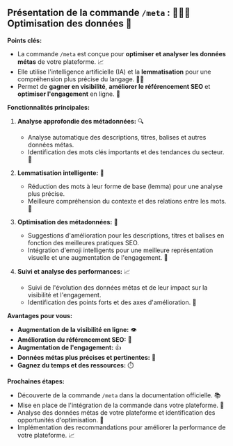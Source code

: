 ##  Présentation de la commande `/meta` :  🧑‍💻🤖 Optimisation des données 🧠

**Points clés:**

* La commande `/meta` est conçue pour **optimiser et analyser les données métas** de votre plateforme. 📈
* Elle utilise l'intelligence artificielle (IA) et la **lemmatisation** pour une compréhension plus précise du langage. 🕵️‍♀️
*  Permet de **gagner en visibilité**,  **améliorer le référencement SEO** et **optimiser l'engagement** en ligne. 🚀

**Fonctionnalités principales:** 

1. **Analyse approfondie des métadonnées:** 🔍
    * Analyse automatique des descriptions, titres, balises et autres données métas. 
    * Identification des mots clés importants et des tendances du secteur. 🔑

2. **Lemmatisation intelligente:** 🧠
    * Réduction des mots à leur forme de base (lemma) pour une analyse plus précise.
    * Meilleure compréhension du contexte et des relations entre les mots. 🔗

3. **Optimisation des métadonnées:** 💪
    * Suggestions d'amélioration pour les descriptions, titres et balises en fonction des meilleures pratiques SEO. 
    * Intégration d'emoji intelligents pour une meilleure représentation visuelle et une augmentation de l'engagement. 🤩

4. **Suivi et analyse des performances:** 📈
    *  Suivi de l'évolution des données métas et de leur impact sur la visibilité et l'engagement.
    *  Identification des points forts et des axes d'amélioration. 🎯

**Avantages pour vous:**

* **Augmentation de la visibilité en ligne:** 👁️ 
* **Amélioration du référencement SEO:** 🚀
* **Augmentation de l'engagement:** 👍
* **Données métas plus précises et pertinentes:** 🎯
* **Gagnez du temps et des ressources:** ⏱️

**Prochaines étapes:**

* Découverte de la commande `/meta` dans la documentation officielle. 📚
* Mise en place de l'intégration de la commande dans votre plateforme. 🔧
* Analyse des données métas de votre plateforme et identification des opportunités d'optimisation. 🧐
* Implémentation des recommandations pour améliorer la performance de votre plateforme. 📈



